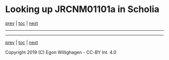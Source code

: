 # Looking up JRCNM01101a in Scholia

[prev](browsing.md) | [toc](./README.md) | [next](extending.md)

---

---

[prev](browsing.md) | [toc](./README.md) | [next](extending.md)

Copyright 2019 (C) Egon Willighagen - CC-BY Int. 4.0
